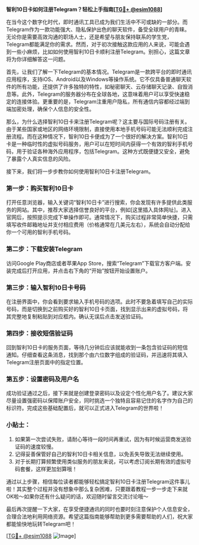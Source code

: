 **智利10日卡如何注册Telegram？轻松上手指南[[TG💪+ @esim1088](https://t.me/s/esim1088)]**

在当今这个数字化时代，即时通讯工具已成为我们生活中不可或缺的一部分。而Telegram作为一款功能强大、隐私保护出色的聊天软件，备受全球用户的青睐。无论你是需要高效沟通的职场人士，还是希望与朋友保持联系的学生党，Telegram都能满足你的需求。然而，对于初次接触这款应用的人来说，可能会遇到一些小麻烦，比如如何使用智利10日卡顺利注册Telegram。别担心，这篇文章将为你详细解答这一问题。

首先，让我们了解一下Telegram的基本情况。Telegram是一款跨平台的即时通讯应用程序，支持iOS、Android以及Windows等操作系统。它不仅具备普通聊天软件的所有功能，还提供了许多独特的特性，如秘密聊天、云存储聊天记录、自毁消息等。此外，Telegram的服务器分布在全球各地，这意味着用户可以享受快速稳定的连接体验。更重要的是，Telegram注重用户隐私，所有通信内容都经过端到端加密处理，确保个人信息的安全性。

那么，为什么选择智利10日卡来注册Telegram呢？这主要与国际号码注册有关。由于某些国家或地区的网络环境限制，直接使用本地手机号码可能无法顺利完成注册流程。而在这种情况下，智利10日卡便成为了一个很好的解决方案。智利10日卡是一种临时性的虚拟号码服务，用户可以在短时间内获得一个有效的智利手机号码，用于验证各种海外应用程序，包括Telegram。这种方式既便捷又安全，避免了暴露个人真实信息的风险。

接下来，我们将一步步教你如何使用智利10日卡注册Telegram。

### 第一步：购买智利10日卡

打开任意浏览器，输入关键词“智利10日卡”进行搜索，你会发现有许多提供此类服务的网站。其中，推荐大家选择信誉良好的平台，例如[这里插入具体网址]。进入官网后，按照提示完成下单操作即可。通常情况下，购买过程非常简单快捷，只需填写收件邮箱地址并支付相应费用（价格通常在几美元左右），系统会自动分配给你一个可用的智利手机号码。

### 第二步：下载安装Telegram

访问Google Play商店或者苹果App Store，搜索“Telegram”下载官方客户端。安装完成后打开应用，并点击右下角的“开始”按钮开始设置账户。

### 第三步：输入智利10日卡号码

在注册界面中，你会看到要求输入手机号码的选项。此时不要急着填写自己的实际号码，而是切换到之前购买好的智利10日卡页面，找到显示出来的虚拟号码，将其完整地复制粘贴到对应框内。确认无误后点击发送验证码。

### 第四步：接收短信验证码

回到智利10日卡的服务页面，等待几分钟后应该就能收到一条包含验证码的短信通知。仔细查看这条消息，找到那个由六位数字组成的验证码，并迅速将其填入Telegram注册页面中的指定位置。

### 第五步：设置密码及用户名

成功验证通过之后，接下来就是创建登录密码以及设定个性化用户名了。建议大家尽量设置强密码以保障账户安全，同时挑选一个独特且容易记住的名字作为自己的标识符。完成这些基础配置后，就可以正式进入Telegram的世界啦！

### 小贴士：

1. 如果第一次尝试失败，请耐心等待一段时间再重试，因为有时候运营商发送验证码的速度较慢。
2. 记得妥善保管好自己的智利10日卡相关信息，以免丢失导致无法继续使用。
3. 对于长期打算频繁使用类似服务的朋友来说，可以考虑订阅长期有效的虚拟号码套餐，这样更加划算哦！

通过以上步骤，相信每位读者都能够轻松搞定智利10日卡注册Telegram这件事儿啦！其实整个过程并没有想象中那么复杂困难，只要跟着教程一步一步走下来就OK啦～如果你还有什么疑问的话，欢迎随时留言交流讨论哦～

最后再次提醒一下大家，在享受便捷通讯的同时也要时刻注意保护个人信息安全，合理合法地利用网络资源。希望这篇指南能够帮助到更多需要帮助的人们，祝大家都能愉快地玩转Telegram吧！

[[TG💪+ @esim1088](https://t.me/s/esim1088) ![Image](https://i.postimg.cc/4NQfJmqS/Snipaste-2025-05-13-00-14-12.png)]